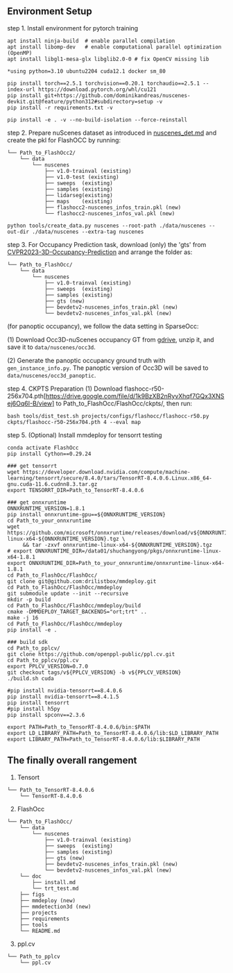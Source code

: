 ## Environment Setup

step 1. Install environment for pytorch training

```
apt install ninja-build  # enable parallel compilation
apt install libomp-dev   # enable computational parallel optimization (OpenMP)
apt install libgl1-mesa-glx libglib2.0-0 # fix OpenCV missing lib

*using python=3.10 ubuntu2204 cuda12.1 docker sm_80

pip install torch==2.5.1 torchvision==0.20.1 torchaudio==2.5.1 --index-url https://download.pytorch.org/whl/cu121
pip install git+https://github.com/dominikandreas/nuscenes-devkit.git@feature/python312#subdirectory=setup -v
pip install -r requirements.txt -v

pip install -e . -v --no-build-isolation --force-reinstall

```

step 2. Prepare nuScenes dataset as introduced in [nuscenes_det.md](nuscenes_det.md) and create the pkl for FlashOCC by running:

```shell
└── Path_to_FlashOcc2/
    └── data
        └── nuscenes
            ├── v1.0-trainval (existing)
            ├── v1.0-test (existing)
            ├── sweeps  (existing)
            ├── samples (existing)
            ├── lidarseg(existing)
            ├── maps    (existing)
            ├── flashocc2-nuscenes_infos_train.pkl (new)
            └── flashocc2-nuscenes_infos_val.pkl (new)
```

```
python tools/create_data.py nuscenes --root-path ./data/nuscenes --out-dir ./data/nuscenes --extra-tag nuscenes
```

step 3. For Occupancy Prediction task, download (only) the 'gts' from [CVPR2023-3D-Occupancy-Prediction](https://github.com/CVPR2023-3D-Occupancy-Prediction/CVPR2023-3D-Occupancy-Prediction) and arrange the folder as:

```shell
└── Path_to_FlashOcc/
    └── data
        └── nuscenes
            ├── v1.0-trainval (existing)
            ├── sweeps  (existing)
            ├── samples (existing)
            ├── gts (new)
            ├── bevdetv2-nuscenes_infos_train.pkl (new)
            └── bevdetv2-nuscenes_infos_val.pkl (new)
```

(for panoptic occupancy), we follow the data setting in SparseOcc:

(1) Download Occ3D-nuScenes occupancy GT from [gdrive](https://drive.google.com/file/d/1kiXVNSEi3UrNERPMz_CfiJXKkgts_5dY/view?usp=drive_link), unzip it, and save it to `data/nuscenes/occ3d`.

(2) Generate the panoptic occupancy ground truth with `gen_instance_info.py`. The panoptic version of Occ3D will be saved to `data/nuscenes/occ3d_panoptic`.

step 4. CKPTS Preparation
(1) Download flashocc-r50-256x704.pth[https://drive.google.com/file/d/1k9BzXB2nRyvXhqf7GQx3XNSej6Oq6I-B/view] to Path_to_FlashOcc/FlashOcc/ckpts/, then run:

```shell
bash tools/dist_test.sh projects/configs/flashocc/flashocc-r50.py  ckpts/flashocc-r50-256x704.pth 4 --eval map
```

step 5. (Optional) Install mmdeploy for tensorrt testing

```shell
conda activate FlashOcc
pip install Cython==0.29.24

### get tensorrt
wget https://developer.download.nvidia.com/compute/machine-learning/tensorrt/secure/8.4.0/tars/TensorRT-8.4.0.6.Linux.x86_64-gnu.cuda-11.6.cudnn8.3.tar.gz
export TENSORRT_DIR=Path_to_TensorRT-8.4.0.6

### get onnxruntime
ONNXRUNTIME_VERSION=1.8.1
pip install onnxruntime-gpu==${ONNXRUNTIME_VERSION}
cd Path_to_your_onnxruntime
wget https://github.com/microsoft/onnxruntime/releases/download/v${ONNXRUNTIME_VERSION}/onnxruntime-linux-x64-${ONNXRUNTIME_VERSION}.tgz \
     && tar -zxvf onnxruntime-linux-x64-${ONNXRUNTIME_VERSION}.tgz
# export ONNXRUNTIME_DIR=/data01/shuchangyong/pkgs/onnxruntime-linux-x64-1.8.1
export ONNXRUNTIME_DIR=Path_to_your_onnxruntime/onnxruntime-linux-x64-1.8.1
cd Path_to_FlashOcc/FlashOcc/
git clone git@github.com:drilistbox/mmdeploy.git
cd Path_to_FlashOcc/FlashOcc/mmdeploy
git submodule update --init --recursive
mkdir -p build
cd Path_to_FlashOcc/FlashOcc/mmdeploy/build
cmake -DMMDEPLOY_TARGET_BACKENDS="ort;trt" ..
make -j 16
cd Path_to_FlashOcc/FlashOcc/mmdeploy
pip install -e .

### build sdk
cd Path_to_pplcv/
git clone https://github.com/openppl-public/ppl.cv.git
cd Path_to_pplcv/ppl.cv
export PPLCV_VERSION=0.7.0
git checkout tags/v${PPLCV_VERSION} -b v${PPLCV_VERSION}
./build.sh cuda

#pip install nvidia-tensorrt==8.4.0.6
pip install nvidia-tensorrt==8.4.1.5
pip install tensorrt
#pip install h5py
pip install spconv==2.3.6

export PATH=Path_to_TensorRT-8.4.0.6/bin:$PATH
export LD_LIBRARY_PATH=Path_to_TensorRT-8.4.0.6/lib:$LD_LIBRARY_PATH
export LIBRARY_PATH=Path_to_TensorRT-8.4.0.6/lib:$LIBRARY_PATH
```

## The finally overall rangement

1. Tensort

```shell
└── Path_to_TensorRT-8.4.0.6
    └── TensorRT-8.4.0.6
```

2. FlashOcc

```shell
└── Path_to_FlashOcc/
    └── data
        └── nuscenes
            ├── v1.0-trainval (existing)
            ├── sweeps  (existing)
            ├── samples (existing)
            ├── gts (new)
            ├── bevdetv2-nuscenes_infos_train.pkl (new)
            └── bevdetv2-nuscenes_infos_val.pkl (new)
    └── doc
        ├── install.md
        └── trt_test.md
    ├── figs
    ├── mmdeploy (new)
    ├── mmdetection3d (new)
    ├── projects
    ├── requirements
    ├── tools
    └── README.md
```

3. ppl.cv

```shell
└── Path_to_pplcv
    └── ppl.cv
```
